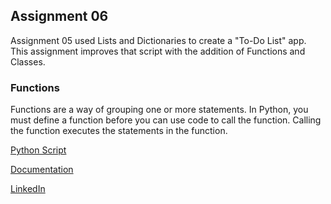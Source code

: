 ## Assignment 06

Assignment 05 used Lists and Dictionaries to create a "To-Do List" app.  
This assignment improves that script with the addition of Functions and Classes. 

### Functions

Functions are a way of grouping one or more statements. In Python, you must define a function before you can use code to call the function. Calling the function executes the statements in the function.


[Python Script](https://github.com/jaytreelove/IntroToProg-Python-Mod06/blob/master/assignment06.py)

[Documentation](https://github.com/jaytreelove/IntroToProg-Python-Mod06/blob/master/assignment06.pdf)

[LinkedIn](https://www.linkedin.com/in/jay-plemons-75544014/)
